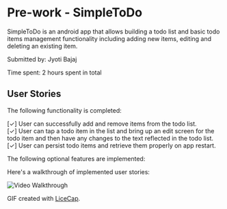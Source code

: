 
# Pre-work - SimpleToDo

SimpleToDo is an android app that allows building a todo list and basic todo items management functionality including adding new items, editing and deleting an existing item.

Submitted by: Jyoti Bajaj

Time spent: 2 hours spent in total

## User Stories

The following functionality is completed:

[✓] User can successfully add and remove items from the todo list. <br />
[✓] User can tap a todo item in the list and bring up an edit screen for the todo item and then have any changes to the text reflected in the todo list. <br />
[✓] User can persist todo items and retrieve them properly on app restart. <br />

The following optional features are implemented:

Here's a walkthrough of implemented user stories: 



![Video Walkthrough](https://cloud.githubusercontent.com/assets/2444253/15809420/b7f93b88-2b45-11e6-9c4e-953d4974a9df.gif)

GIF created with [LiceCap](http://www.cockos.com/licecap/).




